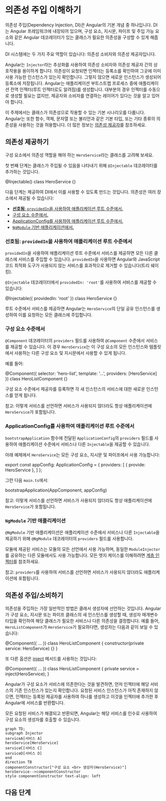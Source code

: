 # 의존성 주입 이해하기

의존성 주입(Dependency Injection, DI)은 Angular의 기본 개념 중 하나입니다. DI는 Angular 프레임워크에 내장되어 있으며, 구성 요소, 지시문, 파이프 및 주입 가능 요소와 같은 Angular 데코레이터가 있는 클래스가 필요한 의존성을 구성할 수 있게 해줍니다.

DI 시스템에는 두 가지 주요 역할이 있습니다: 의존성 소비자와 의존성 제공자입니다.

Angular는 `Injector`라는 추상화를 사용하여 의존성 소비자와 의존성 제공자 간의 상호작용을 용이하게 합니다. 의존성이 요청되면 인젝터는 등록소를 확인하여 그곳에 이미 사용 가능한 인스턴스가 있는지 확인합니다. 그렇지 않으면 새로운 인스턴스가 생성되어 등록소에 저장됩니다. Angular는 애플리케이션 부트스트랩 프로세스 중에 애플리케이션 전역 인젝터(루트 인젝터로도 알려짐)를 생성합니다. 대부분의 경우 인젝터를 수동으로 생성할 필요는 없지만, 제공자와 소비자를 연결하는 레이어가 있다는 것을 알고 있어야 합니다.

이 주제에서는 클래스가 의존성으로 작용할 수 있는 기본 시나리오를 다룹니다. Angular는 또한 함수, 객체, 문자열 또는 불리언과 같은 기본 타입, 또는 기타 종류의 의존성을 사용하는 것을 허용합니다. 더 많은 정보는 [의존성 제공자](guide/di/dependency-injection-providers)를 참조하세요.

## 의존성 제공하기

구성 요소에서 의존성 역할을 해야 하는 `HeroService`라는 클래스를 고려해 보세요.

첫 번째 단계는 클래스가 주입될 수 있음을 나타내기 위해 `@Injectable` 데코레이터를 추가하는 것입니다.

<docs-code language="typescript" highlight="[1]">
@Injectable()
class HeroService {}
</docs-code>

다음 단계는 제공하여 DI에서 이를 사용할 수 있도록 만드는 것입니다.
의존성은 여러 장소에서 제공될 수 있습니다:

* [**선호됨**: `providedIn`을 사용하여 애플리케이션 루트 수준에서.](#preferred-at-the-application-root-level-using-providedin)
* [구성 요소 수준에서.](#at-the-component-level)
* [ApplicationConfig를 사용하여 애플리케이션 루트 수준에서.](#at-the-application-root-level-using-applicationconfig)
* [`NgModule` 기반 애플리케이션에서.](#ngmodule-based-applications)

### **선호됨**: `providedIn`을 사용하여 애플리케이션 루트 수준에서

`providedIn`을 사용하여 애플리케이션 루트 수준에서 서비스를 제공하면 모든 다른 클래스에 서비스를 주입할 수 있습니다.
`providedIn`을 사용하면 Angular와 JavaScript 코드 최적화 도구가 사용되지 않는 서비스를 효과적으로 제거할 수 있습니다(트리 쉐이킹).

`@Injectable` 데코레이터에서 `providedIn: 'root'`를 사용하여 서비스를 제공할 수 있습니다:

<docs-code language="typescript" highlight="[2]">
@Injectable({
  providedIn: 'root'
})
class HeroService {}
</docs-code>

루트 수준에서 서비스를 제공하면 Angular는 `HeroService`의 단일 공유 인스턴스를 생성하여 이를 요청하는 모든 클래스에 주입합니다.

### 구성 요소 수준에서

`@Component` 데코레이터의 `providers` 필드를 사용하여 `@Component` 수준에서 서비스를 제공할 수 있습니다.
이 경우 `HeroService`는 이 구성 요소의 모든 인스턴스와 템플릿에서 사용하는 다른 구성 요소 및 지시문에서 사용할 수 있게 됩니다.

예를 들어:

<docs-code language="typescript" highlight="[4]">
@Component({
  selector: 'hero-list',
  template: '...',
  providers: [HeroService]
})
class HeroListComponent {}
</docs-code>

구성 요소 수준에서 제공자를 등록하면 각 새 인스턴스의 서비스에 대한 새로운 인스턴스를 얻게 됩니다.

참고: 이렇게 서비스를 선언하면 서비스가 사용되지 않더라도 항상 애플리케이션에 `HeroService`가 포함됩니다.

### ApplicationConfig를 사용하여 애플리케이션 루트 수준에서

`bootstrapApplication` 함수에 전달된 `ApplicationConfig`의 `providers` 필드를 사용하여 애플리케이션 수준에서 서비스나 다른 `Injectable`을 제공할 수 있습니다.

아래 예제에서 `HeroService`는 모든 구성 요소, 지시문 및 파이프에서 사용 가능합니다:

<docs-code language="typescript" highlight="[3]">
export const appConfig: ApplicationConfig = {
    providers: [
      { provide: HeroService },
    ]
};
</docs-code>

그런 다음 `main.ts`에서:

<docs-code language="typescript">
bootstrapApplication(AppComponent, appConfig)
</docs-code>

참고: 이렇게 서비스를 선언하면 서비스가 사용되지 않더라도 항상 애플리케이션에 `HeroService`가 포함됩니다.

### `NgModule` 기반 애플리케이션

`@NgModule` 기반 애플리케이션은 애플리케이션 수준에서 서비스나 다른 `Injectable`을 제공하기 위해 `@NgModule` 데코레이터의 `providers` 필드를 사용합니다.

모듈에 제공된 서비스는 모듈의 모든 선언에서 사용 가능하며, 동일한 `ModuleInjector`를 공유하는 다른 모듈에서도 사용 가능합니다.
모든 엣지 케이스를 이해하려면 [계층 인젝터](guide/di/hierarchical-dependency-injection)를 참조하세요.

참고: `providers`를 사용하여 서비스를 선언하면 서비스가 사용되지 않더라도 애플리케이션에 포함됩니다.

## 의존성 주입/소비하기

의존성을 주입하는 가장 일반적인 방법은 클래서 생성자에 선언하는 것입니다. Angular가 구성 요소, 지시문 또는 파이프 클래스의 새 인스턴스를 생성할 때, 생성자 매개변수 타입을 확인하여 해당 클래스가 필요한 서비스나 다른 의존성을 결정합니다. 예를 들어, `HeroListComponent`가 `HeroService`가 필요하다면, 생성자는 다음과 같이 보일 수 있습니다:

<docs-code language="typescript" highlight="[3]">
@Component({ … })
class HeroListComponent {
  constructor(private service: HeroService) {}
}
</docs-code>

또 다른 옵션은 [inject](api/core/inject) 메서드를 사용하는 것입니다:

<docs-code language="typescript" highlight="[3]">
@Component({ … })
class HeroListComponent {
  private service = inject(HeroService);
}
</docs-code>

Angular가 구성 요소가 서비스에 의존한다는 것을 발견하면, 먼저 인젝터에 해당 서비스의 기존 인스턴스가 있는지 확인합니다. 요청된 서비스 인스턴스가 아직 존재하지 않으면, 인젝터는 등록된 제공자를 사용하여 하나를 생성하고 이것을 인젝터에 추가한 후 Angular에 서비스를 반환합니다.

모든 요청된 서비스가 해결되고 반환되면, Angular는 해당 서비스를 인수로 사용하여 구성 요소의 생성자를 호출할 수 있습니다.

```mermaid
graph TD;
subgraph Injector
serviceA[서비스 A]
heroService[HeroService]
serviceC[서비스 C]
serviceD[서비스 D]
end
direction TB
componentConstructor["구성 요소 <br> 생성자(HeroService)"]
heroService-->componentConstructor
style componentConstructor text-align: left
```

## 다음 단계

<docs-pill-row>
  <docs-pill href="/guide/di/creating-injectable-service" title="주입 가능한 서비스 생성하기"/>
</docs-pill-row>